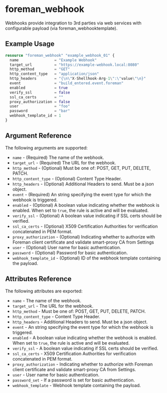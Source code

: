 # foreman_webhook

Webhooks provide integration to 3rd parties via web services with configurable payload (via foreman_webhooktemplate).

## Example Usage

```terraform
resource "foreman_webhook" "example_webhook_01" {
  name                = "Example Webhook"
  target_url          = "https://example-webhook.local:8080"
  http_method         = "GET"
  http_content_type   = "application/json"
  http_headers        = "{\n\"X-Shellhook-Arg-1\":\"value\"\n}"
  event               = "build_entered.event.foreman"
  enabled             = true
  verify_ssl          = false
  ssl_ca_certs        = ""
  proxy_authorization = false
  user                = "foo"
  password            = "bar"
  webhook_template_id = 1
}
```

## Argument Reference

The following arguments are supported:

- `name` - (Required) The name of the webhook.
- `target_url` - (Required) The URL for the webhook.
- `http_method` - (Optional) Must be one of: POST, GET, PUT, DELETE, PATCH.
- `http_content_type` - (Optional) Content Type Header.
- `http_headers` - (Optional) Additional Headers to send. Must be a json object.
- `event` - (Required) An string specifying the event type for which the webhook is triggered.
- `enabled` - (Optional) A boolean value indicating whether the webhook is enabled. When set to `true`, the rule is active and will be evaluated.
- `verify_ssl` - (Optional) A boolean value indicating if SSL certs should be verified.
- `ssl_ca_certs` - (Optional) X509 Certification Authorities for verification concatenated in PEM format.
- `proxy_authorization` - (Optional) Indicating whether to authorize with Foreman client certificate and validate smart-proxy CA from Settings
- `user` - (Optional) User name for basic authentication.
- `password` - (Optional) Password for basic authentication.
- `webhook_template_id` - (Optional) ID of the webhook template containing the payload.

## Attributes Reference

The following attributes are exported:

- `name` - The name of the webhook.
- `target_url` - The URL for the webhook.
- `http_method` - Must be one of: POST, GET, PUT, DELETE, PATCH.
- `http_content_type` - Content Type Header.
- `http_headers` - Additional Headers to send. Must be a json object.
- `event` - An string specifying the event type for which the webhook is triggered.
- `enabled` - A boolean value indicating whether the webhook is enabled. When set to `true`, the rule is active and will be evaluated.
- `verify_ssl` - A boolean value indicating if SSL certs should be verified.
- `ssl_ca_certs` - X509 Certification Authorities for verification concatenated in PEM format.
- `proxy_authorization` - Indicating whether to authorize with Foreman client certificate and validate smart-proxy CA from Settings.
- `user` - User name for basic authentication.
- `password_set` - If a password is set for basic authentication.
- `webhook_template` - Webhook template containing the payload.
